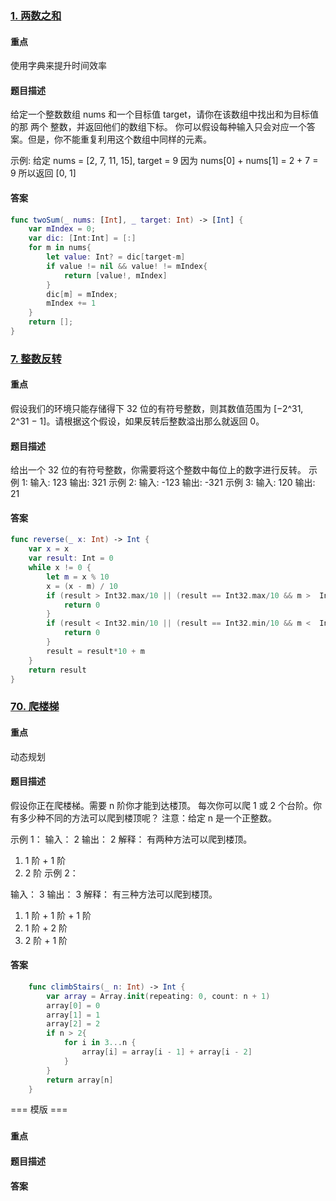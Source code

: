 ### [1. 两数之和](https://leetcode-cn.com/problems/two-sum)
#### 重点
使用字典来提升时间效率
#### 题目描述
给定一个整数数组 nums 和一个目标值 target，请你在该数组中找出和为目标值的那 两个 整数，并返回他们的数组下标。
你可以假设每种输入只会对应一个答案。但是，你不能重复利用这个数组中同样的元素。

示例:
给定 nums = [2, 7, 11, 15], target = 9
因为 nums[0] + nums[1] = 2 + 7 = 9
所以返回 [0, 1]
#### 答案
```swift
func twoSum(_ nums: [Int], _ target: Int) -> [Int] {
    var mIndex = 0;
    var dic: [Int:Int] = [:]
    for m in nums{
        let value: Int? = dic[target-m]
        if value != nil && value! != mIndex{
            return [value!, mIndex]
        }
        dic[m] = mIndex;
        mIndex += 1
    }
    return [];
}
```

### [7. 整数反转](https://leetcode-cn.com/problems/reverse-integer)
#### 重点
假设我们的环境只能存储得下 32 位的有符号整数，则其数值范围为 [−2^31,  2^31 − 1]。请根据这个假设，如果反转后整数溢出那么就返回 0。
#### 题目描述
给出一个 32 位的有符号整数，你需要将这个整数中每位上的数字进行反转。
示例 1:
输入: 123
输出: 321
示例 2:
输入: -123
输出: -321
示例 3:
输入: 120
输出: 21
#### 答案
```swift
func reverse(_ x: Int) -> Int {
    var x = x
    var result: Int = 0
    while x != 0 {
        let m = x % 10
        x = (x - m) / 10
        if (result > Int32.max/10 || (result == Int32.max/10 && m >  Int32.max%10)) {
            return 0
        }
        if (result < Int32.min/10 || (result == Int32.min/10 && m <  Int32.min%10)) {
            return 0
        }
        result = result*10 + m
    }
    return result
}
```
### [70. 爬楼梯](https://leetcode-cn.com/problems/climbing-stairs/)
#### 重点
动态规划
#### 题目描述
假设你正在爬楼梯。需要 n 阶你才能到达楼顶。
每次你可以爬 1 或 2 个台阶。你有多少种不同的方法可以爬到楼顶呢？
注意：给定 n 是一个正整数。

示例 1：
输入： 2
输出： 2
解释： 有两种方法可以爬到楼顶。
1.  1 阶 + 1 阶
2.  2 阶
示例 2：

输入： 3
输出： 3
解释： 有三种方法可以爬到楼顶。
1.  1 阶 + 1 阶 + 1 阶
2.  1 阶 + 2 阶
3.  2 阶 + 1 阶
#### 答案
```swift
    func climbStairs(_ n: Int) -> Int {
        var array = Array.init(repeating: 0, count: n + 1)
        array[0] = 0
        array[1] = 1
        array[2] = 2
        if n > 2{
            for i in 3...n {
                array[i] = array[i - 1] + array[i - 2]
            }
        }
        return array[n]
    }
```




=== 模版 ===
### []()
#### 重点

#### 题目描述

#### 答案
```swift

```

